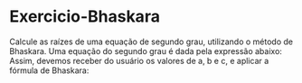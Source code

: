 # Exercicio-Bhaskara
Calcule as raízes de uma equação de segundo grau, utilizando o método de Bhaskara.  Uma equação do segundo grau é dada pela expressão abaixo:    Assim, devemos receber do usuário os valores de a, b e c, e aplicar a fórmula de Bhaskara:
